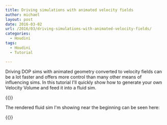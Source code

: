 ```yaml
---
title: Driving simulations with animated velocity fields
author: michael
layout: post
date: 2016-03-02
url: /2016/03/driving-simulations-with-animated-velocity-fields/
categories:
  - Houdini
tags:
  - Houdini
  - Tutorial

---
```

Driving DOP sims with animated geometry converted to velocity fields can be a lot faster and 
offers more control than many other means of influencing sims. In this tutorial I'll quickly
show how to generate your own Velocity Volume and feed it into a fluid sim.
  
{{<youtube xm404aavXrY>}}  
  
The rendered fluid sim I'm showing near the beginning can be seen here:
 
{{<youtube z0h7vgm6TsY>}}